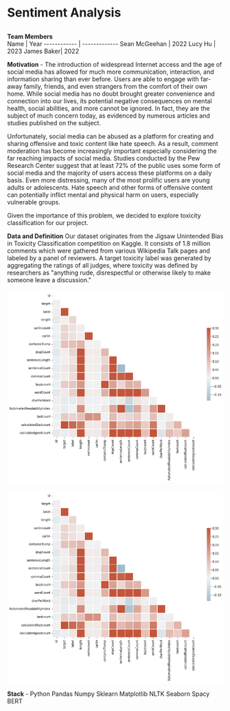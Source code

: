 # Sentiment Analysis
### 
##  



**Team Members**  
Name | Year
------------ | -------------
Sean McGeehan | 2022
Lucy Hu | 2023
James Baker| 2022


**Motivation**  -
The introduction of widespread Internet access and the age of social media has allowed for much more communication, interaction, and information sharing than ever before. Users are able to engage with far-away family, friends, and even strangers from the comfort of their own home. While social media has no doubt brought greater convenience and connection into our lives, its potential negative consequences on mental health, social abilities, and more cannot be ignored. In fact, they are the subject of much concern today, as evidenced by numerous articles and studies published on the subject.

Unfortunately, social media can be abused as a platform for creating and sharing offensive and toxic content like hate speech. As a result, comment moderation has become increasingly important especially considering the far reaching impacts of social media. Studies conducted by the Pew Research Center suggest that at least 72% of the public uses some form of social media and the majority of users access these platforms on a daily basis. Even more distressing, many of the most prolific users are young adults or adolescents. Hate speech and other forms of offensive content can potentially inflict mental and physical harm on users, especially vulnerable groups.

Given the importance of this problem, we decided to explore toxicity classification for our project.


**Data and Definition**
Our dataset originates from the Jigsaw Unintended Bias in Toxicity Classification competition on Kaggle. It consists of 1.8 million comments which were gathered from various Wikipedia Talk pages and labeled by a panel of reviewers. A target toxicity label was generated by aggregating the ratings of all judges, where toxicity was defined by researchers as "anything rude, disrespectful or otherwise likely to make someone leave a discussion."


![alt text](https://github.com/seanmcgeehan/Toxic-Sentiment-analysis/blob/main/download.png?raw=true)

![alt text](https://github.com/seanmcgeehan/Toxic-Sentiment-analysis/blob/main/download.png?raw=true)


**Stack** -
Python
Pandas
Numpy
Sklearn
Matplotlib
NLTK
Seaborn
Spacy
BERT


